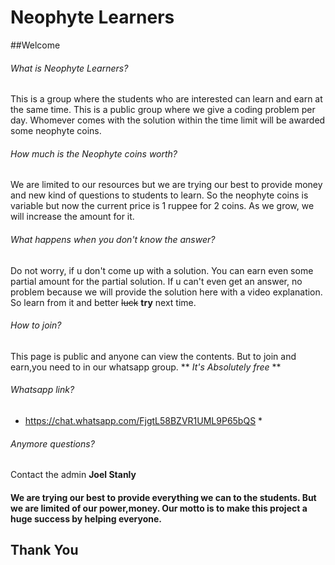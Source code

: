# Neophyte Learners

##Welcome

###### What is Neophyte Learners?
This is a group where the students who are interested can learn and earn at the same time. This is a public group where we give a coding problem per day. Whomever comes with the solution within the time limit will be awarded some neophyte coins.

###### How much is the Neophyte coins worth?
We are limited to our resources but we are trying our best to provide money and new kind of questions to students to learn. So the neophyte coins is variable but now the current price is 1 ruppee for 2 coins. As we grow, we will increase the amount for it.

###### What happens when you don't know the answer?
Do not worry, if u don't come up with a solution. You can earn even some partial amount for the partial solution. If u can't even get an answer, no problem because we will provide the solution here with a video explanation. So learn from it and better ~~luck~~ **try** next time.

###### How to join?
This page is public and anyone can view the contents. But to join and earn,you need to in our whatsapp group. ** *It's Absolutely free* **

###### Whatsapp link?
* https://chat.whatsapp.com/FjgtL58BZVR1UML9P65bQS *

###### Anymore questions?
Contact the admin **Joel Stanly**



#### We are trying our best to provide everything we can to the students. But we are limited of our power,money. Our motto is to make this project a huge success by helping everyone.


## Thank You
